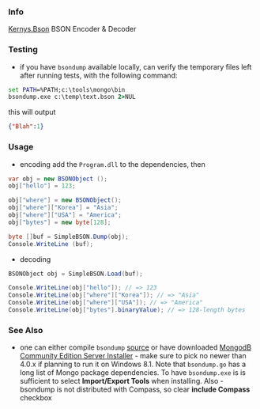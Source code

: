 
### Info

[Kernys.Bson](https://github.com/kernys/Kernys.Bson/tree/master/Kernys.Bson) BSON Encoder &amp; Decoder


### Testing
 * if you have `bsondump` available locally, can verify the temporary files left after running tests, with the following command:

```cmd
set PATH=%PATH;c:\tools\mongo\bin
bsondump.exe c:\temp\text.bson 2>NUL
```
this will output
```json
{"Blah":1}
 ```

### Usage

* encoding
add  the `Program.dll` to the dependencies, then 
```csharp
var obj = new BSONObject ();
obj["hello"] = 123;

obj["where"] = new BSONObject();
obj["where"]["Korea"] = "Asia";
obj["where"]["USA"] = "America";
obj["bytes"] = new byte[128];

byte []buf = SimpleBSON.Dump(obj);
Console.WriteLine (buf);
```

 * decoding 
```csharp
BSONObject obj = SimpleBSON.Load(buf);

Console.WriteLine(obj["hello"]); // => 123
Console.WriteLine(obj["where"]["Korea"]); // => "Asia"
Console.WriteLine(obj["where"]["USA"]); // => "America"
Console.WriteLine(obj["bytes"].binaryValue); // => 128-length bytes
```

### See Also

  * one can either compile  `bsondump` [source](https://docs.mongodb.com/database-tools/bsondump) or have downloaded [MongodB Community Edition Server Installer](https://www.mongodb.com/try/download/community)  - make sure to pick no newer  than 4.0.x if planning to run it on Windows 8.1. Note that `bsondump.go` has a long list of Mongo package dependencies. To have `bsondump.exe` is is sufficient to select __Import/Export Tools__  when installing. Also - bsondump is not distributed with Compass, so clear __include Compass__ checkbox


